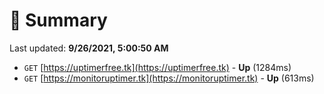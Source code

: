 # 📖 Summary
Last updated: **9/26/2021, 5:00:50 AM**

- `GET` [https://uptimerfree.tk](https://uptimerfree.tk) - **Up** (1284ms)
- `GET` [https://monitoruptimer.tk](https://monitoruptimer.tk) - **Up** (613ms)
